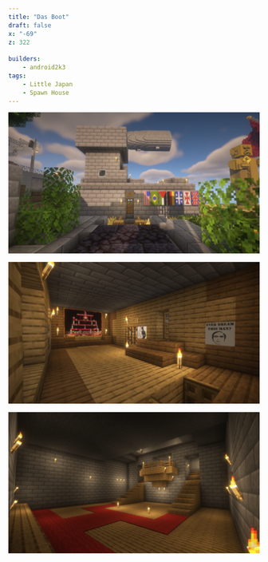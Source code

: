 ```yaml
---
title: "Das Boot"
draft: false
x: "-69"
z: 322

builders:
    - android2k3
tags:
    - Little Japan
    - Spawn House
---
```


![Exterior](20250207-exterior.png)

![Living Room](20250207-living-room.png)

![Basement](20250207-basement.png)
